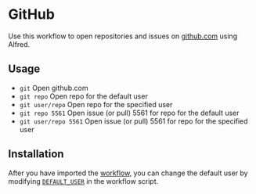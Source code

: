 # GitHub

Use this workflow to open repositories and issues on [github.com][github] using
Alfred.

## Usage

- `git` Open github.com
- `git repo` Open repo for the default user
- `git user/repo` Open repo for the specified user
- `git repo 5561` Open issue (or pull) 5561 for repo for the default user
- `git user/repo 5561` Open issue (or pull) 5561 for repo for the specified user

## Installation

After you have imported the [workflow][workflow], you can change the default
user by modifying [`DEFAULT_USER`][user] in the workflow script.

[alfred]: http://www.alfredapp.com
[github]: https://github.com
[workflow]: https://github.com/chrishunt/alfred/blob/master/github/GitHub.alfredworkflow?raw=true
[user]: https://github.com/chrishunt/alfred/blob/a3ef11e5ad73a2c71c4e72fafcee477cc0a07b2c/github/github_alfred.rb#L3
